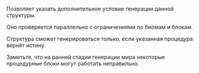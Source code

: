 Позволяет указать дополнительное условие генерации данной структуры.

Оно проверяется параллельно с ограничениями по биомам и блокам.

Структура сможет генерироваться только, если указанная процедура вернёт истину.

Заметьте, что на ранней стадии генерации мира некоторые процедурные блоки могут работать неправильно.